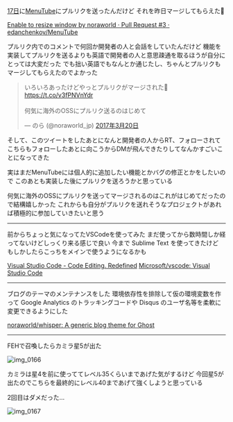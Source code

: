 [17日](/2017/03/17)に[MenuTube](https://github.com/edanchenkov/MenuTube)にプルリクを送ったんだけど
それを昨日マージしてもらえた:tada:

[Enable to resize window by noraworld · Pull Request #3 · edanchenkov/MenuTube](https://github.com/edanchenkov/MenuTube/pull/3)

プルリク内でのコメントで何回か開発者の人と会話をしていたんだけど
機能を実装してプルリクを送るよりも英語で開発者の人と意思疎通を取るほうが自分にとっては大変だった
でも拙い英語でもなんとか通じたし、ちゃんとプルリクもマージしてもらえたのでよかった

<blockquote class="twitter-tweet" data-lang="ja"><p lang="ja" dir="ltr">いろいろあったけどやっとプルリクがマージされた🎉<a href="https://t.co/v3fPNVnYdr">https://t.co/v3fPNVnYdr</a><br><br>何気に海外のOSSにプルリク送るのはじめて</p>&mdash; のら (@noraworld_jp) <a href="https://twitter.com/noraworld_jp/status/843776113767665664">2017年3月20日</a></blockquote>
<script async src="//platform.twitter.com/widgets.js" charset="utf-8"></script>

そして、このツイートをしたあとになんと開発者の人からRT、フォローされて
こちらもフォローしたあとに向こうからDMが飛んできたりしてなんかすごいことになってきた

実はまだMenuTubeには個人的に追加したい機能とかバグの修正とかをしたいので
このあとも実装した後にプルリクを送ろうかと思っている

何気に海外のOSSにプルリクを送ってマージされるのはこれがはじめてだったので結構嬉しかった
これからも自分がプルリクを送れそうなプロジェクトがあれば積極的に参加していきたいと思う

***

前からちょっと気になってたVSCodeを使ってみた
まだ使ってから数時間しか経ってないけどしっくり来る感じで良い
今まで Sublime Text を使ってきたけど
もしかしたらこっちをメインで使うようになるかも

[Visual Studio Code - Code Editing. Redefined](https://code.visualstudio.com)
[Microsoft/vscode: Visual Studio Code](https://github.com/Microsoft/vscode)

***

ブログのテーマのメンテナンスをした
環境依存性を排除して仮の環境変数を作って
Google Analytics のトラッキングコードや
Disqus のユーザ名等を柔軟に変更できるようにした

[noraworld/whisper: A generic blog theme for Ghost](https://github.com/noraworld/whisper)

***

FEHで召喚したらカミラ星5が出た

![img_0166](/images/2017/03/img_0166.png)

カミラは星4を前に使っててレベル35くらいまであげた気がするけど
今回星5が出たのでこちらを最終的にレベル40まであげて強くしようと思っている

2回目はダメだった…

![img_0167](/images/2017/03/img_0167.png)
